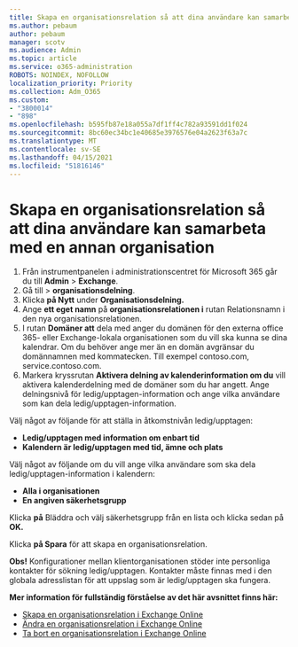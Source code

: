```yaml
---
title: Skapa en organisationsrelation så att dina användare kan samarbeta med en annan organisation
ms.author: pebaum
author: pebaum
manager: scotv
ms.audience: Admin
ms.topic: article
ms.service: o365-administration
ROBOTS: NOINDEX, NOFOLLOW
localization_priority: Priority
ms.collection: Adm_O365
ms.custom:
- "3800014"
- "898"
ms.openlocfilehash: b595fb87e18a055a7df1ff4c782a93591dd1f024
ms.sourcegitcommit: 8bc60ec34bc1e40685e3976576e04a2623f63a7c
ms.translationtype: MT
ms.contentlocale: sv-SE
ms.lasthandoff: 04/15/2021
ms.locfileid: "51816146"
---
```

# <a name="create-an-organization-relationship-to-allow-your-users-to-collaborate-with-another-organization"></a>Skapa en organisationsrelation så att dina användare kan samarbeta med en annan organisation

1. Från instrumentpanelen i administrationscentret för Microsoft 365 går du till **Admin**  >  **Exchange**.
2. Gå till  >  **organisationsdelning**.
3. Klicka **på Nytt** under **Organisationsdelning.**
4. Ange **ett eget namn** på **organisationsrelationen i** rutan Relationsnamn i den nya organisationsrelationen.
5. I rutan **Domäner att** dela med anger du domänen för den externa office 365- eller Exchange-lokala organisationen som du vill ska kunna se dina kalendrar. Om du behöver ange mer än en domän avgränsar du domännamnen med kommatecken. Till exempel contoso.com, service.contoso.com.
6. Markera kryssrutan **Aktivera delning av kalenderinformation om du** vill aktivera kalenderdelning med de domäner som du har angett. Ange delningsnivå för ledig/upptagen-information och ange vilka användare som kan dela ledig/upptagen-information.  

Välj något av följande för att ställa in åtkomstnivån ledig/upptagen:

- **Ledig/upptagen med information om enbart tid**
- **Kalendern är ledig/upptagen med tid, ämne och plats**  

 Välj något av följande om du vill ange vilka användare som ska dela ledig/upptagen-information i kalendern:

- **Alla i organisationen**
- **En angiven säkerhetsgrupp**  

Klicka **på** Bläddra och välj säkerhetsgrupp från en lista och klicka sedan på **OK.**

Klicka **på Spara** för att skapa en organisationsrelation.  

**Obs!** Konfigurationer mellan klientorganisationen stöder inte personliga kontakter för sökning ledig/upptagen. Kontakter måste finnas med i den globala adresslistan för att uppslag som är ledig/upptagen ska fungera.

**Mer information för fullständig förståelse av det här avsnittet finns här:**

- [Skapa en organisationsrelation i Exchange Online](https://docs.microsoft.com/exchange/sharing/organization-relationships/create-an-organization-relationship)
- [Ändra en organisationsrelation i Exchange Online](https://docs.microsoft.com/exchange/sharing/organization-relationships/modify-an-organization-relationship)
- [Ta bort en organisationsrelation i Exchange Online](https://docs.microsoft.com/exchange/sharing/organization-relationships/remove-an-organization-relationship)

